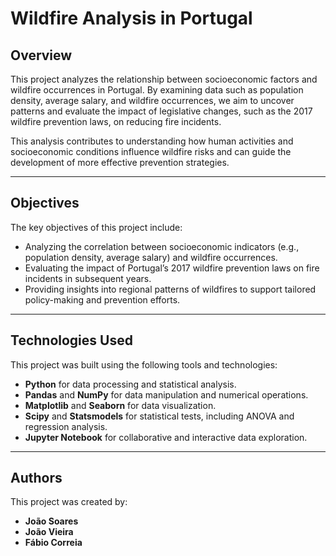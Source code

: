 # Wildfire Analysis in Portugal

## Overview

This project analyzes the relationship between socioeconomic factors and wildfire occurrences in Portugal. By examining data such as population density, average salary, and wildfire occurrences, we aim to uncover patterns and evaluate the impact of legislative changes, such as the 2017 wildfire prevention laws, on reducing fire incidents.

This analysis contributes to understanding how human activities and socioeconomic conditions influence wildfire risks and can guide the development of more effective prevention strategies.

---

## Objectives

The key objectives of this project include:
- Analyzing the correlation between socioeconomic indicators (e.g., population density, average salary) and wildfire occurrences.
- Evaluating the impact of Portugal’s 2017 wildfire prevention laws on fire incidents in subsequent years.
- Providing insights into regional patterns of wildfires to support tailored policy-making and prevention efforts.

---

## Technologies Used

This project was built using the following tools and technologies:
- **Python** for data processing and statistical analysis.
- **Pandas** and **NumPy** for data manipulation and numerical operations.
- **Matplotlib** and **Seaborn** for data visualization.
- **Scipy** and **Statsmodels** for statistical tests, including ANOVA and regression analysis.
- **Jupyter Notebook** for collaborative and interactive data exploration.

---

## Authors

This project was created by:

- **João Soares**
- **João Vieira**
- **Fábio Correia**
